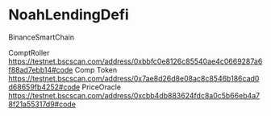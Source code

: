 # NoahLendingDefi


BinanceSmartChain

ComptRoller	https://testnet.bscscan.com/address/0xbbfc0e8126c85540ae4c0669287a6f88ad7ebb14#code
Comp Token	https://testnet.bscscan.com/address/0x7ae8d26d8e08ac8c8546b186cad0d68659fb4252#code
PriceOracle	https://testnet.bscscan.com/address/0xcbb4db883624fdc8a0c5b66eb4a78f21a55317d9#code